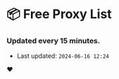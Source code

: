 # :package: Free Proxy List
### Updated every 15 minutes.

- Last updated: `2024-06-16 12:24`

:heart:
